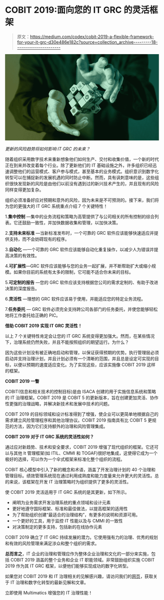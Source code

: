 # COBIT 2019:面向您的 IT GRC 的灵活框架

> 原文：<https://medium.com/codex/cobit-2019-a-flexible-framework-for-your-it-grc-d30e486e182c?source=collection_archive---------18----------------------->

![](img/16189585ec02f518dfe8ed08dc30793f.png)

*更新的风险趋势将如何影响 IT GRC 的未来？*

随着组织采用数字技术来重新想象他们如何生产、交付和收集价值，一个新的时代正在到来并改变着每个行业。除了更新他们的 IT 基础设施之外，许多组织已经迅速调整他们的运营模式、客户参与模式，甚至基本的业务模式。组织意识到数字化转型可以在捕捉新的发展机遇的同时防止中断。然而，具有讽刺意味的是，这些组织很快发现新的风险是由他们以前没有遇到过的新兴技术产生的，并且现有的风险同样变得更加复杂。

组织必须准备好应对预期和意外的风险，因为未来是不可预测的。接下来，我们将为您的更强大的 IT GRC 系统重点介绍 7 个关键特性！

1.**集中控制** —集中的业务流程和策略为高管提供了与公司相关的所有控制的综合列表。它还鼓励一致性，并加快数据收集和管理，以加快决策。

2.**支持未来标准** —当新标准发布时，一个可靠的 GRC 软件应该能够快速适应并提供支持，而不会妨碍现有的程序。

3.**自动化** —一个可靠的 GRC 软件应该能够自动化重复操作，以减少人为错误并提高决策的有效性。

4.**可扩展性**—GRC 软件应该能够与您的业务一起扩展，并不断帮助扩大或缩小规模。如果你目前的系统有太多的限制，它可能不适合你未来的目标。

5.**可定制的报告** —您的 GRC 软件应该支持根据您公司的需求定制的、有助于改进决策的深度报告。

6.**灵活性** —理想的 GRC 软件应该易于使用，并能适应您的特定业务流程。

7.**任务委托** — GRC 软件必须完全支持跨公司各部门的任务委托，并使您能够轻松地将工作委托给正确的 PIC。

**借助 COBIT 2019 实现 IT GRC 灵活性！**

以上 7 个关键特性肯定会让您的 IT GRC 系统变得更加强大。然而，在某些情况下，治理系统仍然失败，并且不能按照组织的期望运行。为什么？

因为这些计划没有被正确地启动和管理，以保证获得预期的优势。执行管理层必须启动并支持治理计划，并且计划必须有一个清晰的范围，并且总是设定可实现的目标，以便以预期的速度适应变化。为了实现这些，应该实施像 COBIT 2019 这样的框架。

**COBIT 2019 一瞥**

COBIT(信息和相关技术的控制目标)是由 ISACA 创建的用于实施信息系统和策略的 IT 治理框架。COBIT 2019 是 COBIT 5 的更新版本，旨在创建更加灵活、协作性更强的治理战略，并解决新技术和发展中技术的问题。

COBIT 2019 的目标领域和设计标准得到了增强，使企业可以更简单地根据自己的需求建立风险管理程序和其他治理协议。COBIT 2019 指南具有比 COBIT 5 更规范的方法，因为它们支持额外的治理和风险管理集成。

**COBIT 2019 对于 IT GRC 系统的灵活性如何？**

通过应对新趋势、技术和安全要求，COBIT 2019 增强了现代组织的框架。它还可以与其他 It 管理框架(如 ITIL、CMMI 和 TOGAF)很好地集成，这使得它成为一个极好的选择，可以作为一个伞式框架来标准化整个组织的流程。

COBIT 核心模型中引入了新的概念和术语，涵盖了开发治理计划的 40 个治理和管理目标。绩效管理系统现在通过利用成熟度和能力度量来允许更大的灵活性。总的来说，该框架在开发 IT 治理策略时为组织提供了更多的灵活性。

使 COBIT 2019 灵活适用于 IT GRC 系统的是其更新，如下所示。

*   阐明为业务需求开发治理系统的重点领域和设计元素
*   更好地遵守国际框架、标准和最佳做法，以提高框架的适用性
*   为了帮助组织创建“最适合的治理结构”，有更多的说明和资源可用。
*   一个更好的工具，用于监控 IT 性能以及与 CMMI 的一致性
*   对决策制定的更多支持，包括新的在线协作元素

COBIT 2019 确立了 IT GRC 持续发展的潜力。它使用强有力的治理、优秀的规划和有效的风险管理来满足涉众和整个组织的需求。

**总而言之**，IT 企业的治理和管理应作为整体企业治理和文化的一部分来实施，包括 COBIT 2019 涵盖的整个业务和企业 IT 职能领域。非常鼓励组织实施 COBIT 2019 作为其 IT GRC 框架，以便他们能够实现成功的数字化转型。

如果您对 COBIT 2019 和 IT 治理相关的见解感兴趣，请访问我们的[网页](https://multimatics.co.id/Insight.aspx)，获取关于 IT 治理和数字化转型的最新见解和文章。

立即使用 Multimatics 增强您的 IT 治理性能！